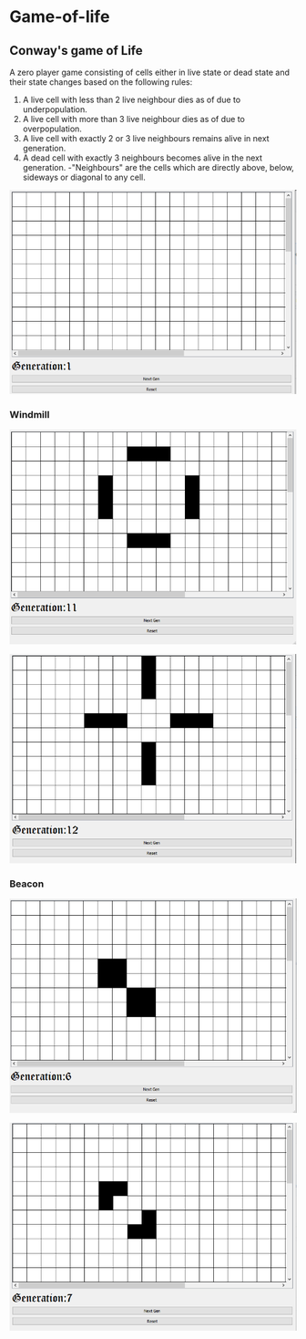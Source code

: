 # Game-of-life
## Conway's game of Life
 A zero player game consisting of cells either in live state or dead state and their state changes based on the following rules:
1. A live cell with less than 2 live neighbour dies as of due to underpopulation.
2. A live cell with more than 3 live neighbour dies as of due to overpopulation.
3. A live cell with exactly 2 or 3 live neighbours remains alive in next generation.
4. A dead cell with exactly 3 neighbours becomes alive in the next generation.
-"Neighbours" are the cells which are directly above, below, sideways or diagonal to any cell.


![Image-Description](https://github.com/sandeshpokhrel54/Game-of-life/blob/master/Gol.PNG)


### Windmill
![Image-Description](https://github.com/sandeshpokhrel54/Game-of-life/blob/master/gol2.PNG)


![Image-Description](https://github.com/sandeshpokhrel54/Game-of-life/blob/master/gol3.PNG)
### Beacon
![Image-Description](https://github.com/sandeshpokhrel54/Game-of-life/blob/master/gol4.PNG)


![Image-Description](https://github.com/sandeshpokhrel54/Game-of-life/blob/master/gol5.PNG)



